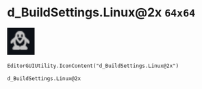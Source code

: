# d_BuildSettings.Linux@2x `64x64`
<img src="/img/d_BuildSettings.Linux.png" width=64 height=64>

``` CSharp
EditorGUIUtility.IconContent("d_BuildSettings.Linux@2x")
```
```
d_BuildSettings.Linux@2x
```
